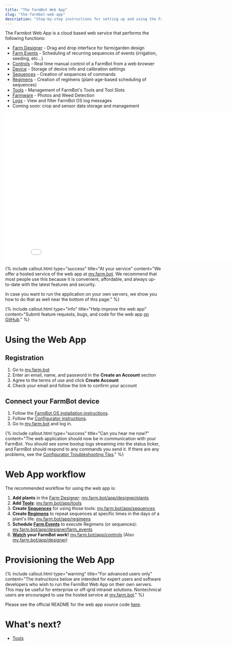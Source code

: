 ```yaml
---
title: "The FarmBot Web App"
slug: "the-farmbot-web-app"
description: "Step-by-step instructions for setting up and using the FarmBot web app"
---
```


The Farmbot Web App is a cloud based web service that performs the following functions:
 * [Farm Designer](farm-designer.md) - Drag and drop interface for farm/garden design
 * [Farm Events](farm-events.md) - Scheduling of recurring sequences of events (irrigation, seeding, etc...)
 * [Controls](controls.md) - Real time manual control of a FarmBot from a web browser
 * [Device](device.md)  - Storage of device info and calibration settings
 * [Sequences](sequences.md) - Creation of sequences of commands
 * [Regimens](regimens.md) - Creation of regimens (plant-age-based scheduling of sequences)
 * [Tools](tools.md) - Management of FarmBot's Tools and Tool Slots
 * [Farmware](farmware.md) - Photos and Weed Detection
 * [Logs](logs.md) - View and filter FarmBot OS log messages
 * Coming soon: crop and sensor data storage and management

<iframe class="embedly-embed" src="//cdn.embedly.com/widgets/media.html?src=https%3A%2F%2Fwww.youtube.com%2Fembed%2Fvideoseries%3Flist%3DPLMhsMRlKjcNIYlDKDdKvPQuHqBjjS1ZGc&url=http%3A%2F%2Fwww.youtube.com%2Fwatch%3Fv%3DUFjDyfRool8&image=https%3A%2F%2Fi.ytimg.com%2Fvi%2FUFjDyfRool8%2Fhqdefault.jpg&key=f2aa6fc3595946d0afc3d76cbbd25dc3&type=text%2Fhtml&schema=youtube" width="854" height="480" scrolling="no" frameborder="0" allowfullscreen></iframe>



{%
include callout.html
type="success"
title="At your service"
content="We offer a hosted service of the web app at [my.farm.bot](https://my.farm.bot). We recommend that most people use this because it is convenient, affordable, and always up-to-date with the latest features and security.

In case you want to run the application on your own servers, we show you how to do that as well near the bottom of this page."
%}



{%
include callout.html
type="info"
title="Help improve the web app"
content="Submit feature requests, bugs, and code for the web app [on GitHub](https://github.com/FarmBot/farmbot-web-app)."
%}



# Using the Web App

## Registration
1. Go to [my.farm.bot](https://my.farm.bot)
2. Enter an email, name, and password in the **Create an Account** section
3. Agree to the terms of use and click **Create Account**
4. Check your email and follow the link to confirm your account

## Connect your FarmBot device
1. Follow the [FarmBot OS installation instructions](../Device/farmbot-os.md).
2. Follow the [Configurator instructions](../Device/configurator.md).
3. Go to [my.farm.bot](https://my.farm.bot) and log in.


{%
include callout.html
type="success"
title="Can you hear me now?"
content="The web application should now be in communication with your FarmBot. You should see some bootup logs streaming into the status ticker, and FarmBot should respond to any commands you send it. If there are any problems, see the [Configurator Troubleshooting Tips](../Device/configurator.md#troubleshooting)."
%}



# Web App workflow

The recommended workflow for using the web app is:
1. **Add plants** in the [Farm Designer](farm-designer.md): [my.farm.bot/app/designer/plants](https://my.farm.bot/app/designer/plants)
2. **Add [Tools](tools.md)**: [my.farm.bot/app/tools](https://my.farm.bot/app/tools)
3. **Create [Sequences](sequences.md)** for using those tools: [my.farm.bot/app/sequences](https://my.farm.bot/app/sequences)
4. **Create [Regimens](regimens.md)** to repeat sequences at specific times in the days of a plant's life: [my.farm.bot/app/regimens](https://my.farm.bot/app/regimens)
5. **Schedule [Farm Events](farm-events.md)** to execute Regimens (or sequences): [my.farm.bot/app/designer/farm_events](https://my.farm.bot/app/designer/farm_events)
6. **[Watch](controls.md#webcam-feeds) your FarmBot work!** [my.farm.bot/app/controls](https://my.farm.bot/app/controls) (Also [my.farm.bot/app/designer](https://my.farm.bot/app/designer))

# Provisioning the Web App



{%
include callout.html
type="warning"
title="For advanced users only"
content="The instructions below are intended for expert users and software developers who wish to run the FarmBot Web App on their own servers. This may be useful for enterprise or off-grid intranet solutions. Nontechnical users are encouraged to use the hosted service at [my.farm.bot](https://my.farm.bot)."
%}

Please see the official README for the web app source code [here](https://github.com/FarmBot/farmbot-web-app/blob/master/README.md).

# What's next?

 * [Tools](tools.md)
